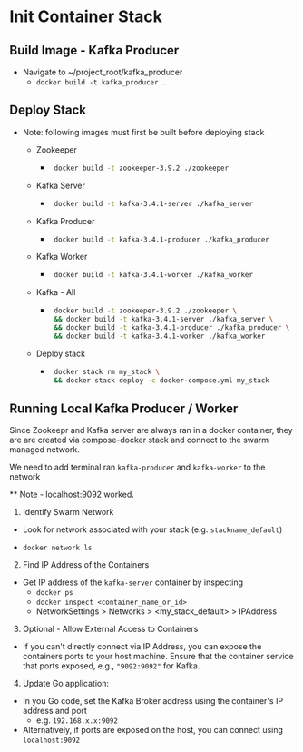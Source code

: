 # Init Container Stack

## Build Image - Kafka Producer

- Navigate to ~/project_root/kafka_producer
  - `docker build -t kafka_producer .`

## Deploy Stack

- Note: following images must first be built before deploying stack

  - Zookeeper

    - ```bash
       docker build -t zookeeper-3.9.2 ./zookeeper
      ```

  - Kafka Server

    - ```bash
       docker build -t kafka-3.4.1-server ./kafka_server
      ```

  - Kafka Producer

    - ```bash
       docker build -t kafka-3.4.1-producer ./kafka_producer
      ```

  - Kafka Worker

    - ```bash
       docker build -t kafka-3.4.1-worker ./kafka_worker
      ```

  - Kafka - All

    - ```bash
       docker build -t zookeeper-3.9.2 ./zookeeper \
       && docker build -t kafka-3.4.1-server ./kafka_server \
       && docker build -t kafka-3.4.1-producer ./kafka_producer \
       && docker build -t kafka-3.4.1-worker ./kafka_worker
      ```

  - Deploy stack

    - ```bash
       docker stack rm my_stack \
       && docker stack deploy -c docker-compose.yml my_stack
      ```

## Running Local Kafka Producer / Worker

Since Zookeepr and Kafka server are always ran in a docker container, they are are created via compose-docker stack and connect to the swarm managed network.

We need to add terminal ran `kafka-producer` and `kafka-worker` to the network

\*\* Note - localhost:9092 worked.

1. Identify Swarm Network

- Look for network associated with your stack (e.g. `stackname_default`)

- `docker network ls`

2. Find IP Address of the Containers

- Get IP address of the `kafka-server` container by inspecting
  - `docker ps`
  - `docker inspect <container_name_or_id>`
  - NetworkSettings > Networks > <my_stack_default> > IPAddress

3. Optional - Allow External Access to Containers

- If you can't directly connect via IP Address, you can expose the containers ports to your host machine. Ensure that the container service that ports exposed, e.g., `"9092:9092"` for Kafka.

4. Update Go application:

- In you Go code, set the Kafka Broker address using the container's IP address and port
  - e.g. `192.168.x.x:9092`
- Alternatively, if ports are exposed on the host, you can connect using `localhost:9092`

